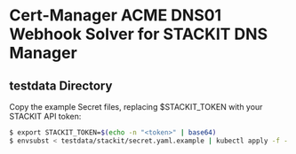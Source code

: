 # Cert-Manager ACME DNS01 Webhook Solver for STACKIT DNS Manager

## testdata Directory

Copy the example Secret files, replacing $STACKIT_TOKEN with your STACKIT API
token:

```bash
$ export STACKIT_TOKEN=$(echo -n "<token>" | base64)
$ envsubst < testdata/stackit/secret.yaml.example | kubectl apply -f -
```
